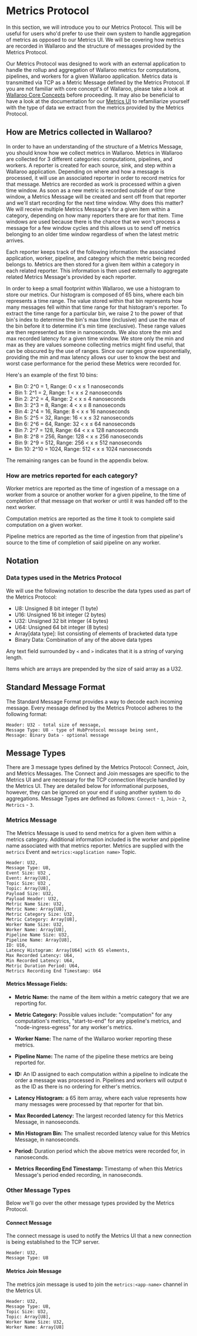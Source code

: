 # Metrics Protocol

In this section, we will introduce you to our Metrics Protocol. This will be useful for users who'd prefer to use their own system to handle aggregation of metrics as opposed to our Metrics UI. We will be covering how metrics are recorded in Wallaroo and the structure of messages provided by the Metrics Protocol.

Our Metrics Protocol was designed to work with an external application to handle the rollup and aggregation of Wallaroo metrics for computations, pipelines, and workers for a given Wallaroo application. Metrics data is transmitted via TCP as a Metric Message defined by the Metrics Protocol. If you are not familiar with core concept's of Wallaroo, please take a look at [Wallaroo Core Concepts](core-concepts/core-concepts.md) before proceeding. It may also be beneficial to have a look at the documentation for our [Metrics UI](wallaroo-tools/metrics-ui.md) to refamiliarize yourself with the type of data we extract from the metrics provided by the Metrics Protocol.

## How are Metrics collected in Wallaroo?

In order to have an understanding of the structure of a Metrics Message, you should know how we collect metrics in Wallaroo. Metrics in Wallaroo are collected for 3 different categories: computations, pipelines, and workers. A reporter is created for each source, sink, and step within a Wallaroo application. Depending on where and how a message is processed, it will use an associated reporter in order to record metrics for that message. Metrics are recorded as work is processed within a given time window. As soon as a new metric is recorded outside of our time window, a Metrics Message will be created and sent off from that reporter and we'll start recording for the next time window. Why does this matter? We will receive multiple Metrics Message's for a given item within a category, depending on how many reporters there are for that item. Time windows are used because there is the chance that we won't process a message for a few window cycles and this allows us to send off metrics belonging to an older time window regardless of when the latest metric arrives.

Each reporter keeps track of the following information: the associated application, worker, pipeline, and category which the metric being recorded belongs to. Metrics are then stored for a given item within a category in each related reporter. This information is then used externally to aggregate related Metrics Message's provided by each reporter.

In order to keep a small footprint within Wallaroo, we use a histogram to store our metrics. Our histogram is composed of 65 bins, where each bin represents a time range. The value stored within that bin represents how many messages fell within that time range for that histogram's reporter. To extract the time range for a particular bin, we raise 2 to the power of that bin's index to determine the bin's max time (inclusive) and use the max of the bin before it to determine it's min time (exclusive). These range values are then represented as time in nanoseconds. We also store the min and max recorded latency for a given time window. We store only the min and max as they are values someone collecting metrics might find useful, that can be obscured by the use of ranges. Since our ranges grow exponentially, providing the min and max latency allows our user to know the best and worst case performance for the period these Metrics were recorded for.

Here's an example of the first 10 bins:

- Bin 0:  2^0 =    1,  Range:   0 < x ≤    1 nanoseconds
- Bin 1:  2^1 =    2,  Range:   1 < x ≤    2 nanoseconds
- Bin 2:  2^2 =    4,  Range:   2 < x ≤    4 nanoseconds
- Bin 3:  2^3 =    8,  Range:   4 < x ≤    8 nanoseconds
- Bin 4:  2^4 =   16,  Range:   8 < x ≤   16 nanoseconds
- Bin 5:  2^5 =   32,  Range:  16 < x ≤   32 nanoseconds
- Bin 6:  2^6 =   64,  Range:  32 < x ≤   64 nanoseconds
- Bin 7:  2^7 =  128,  Range:  64 < x ≤  128 nanoseconds
- Bin 8:  2^8 =  256,  Range: 128 < x ≤  256 nanoseconds
- Bin 9:  2^9 =  512,  Range: 256 < x ≤  512 nanoseconds
- Bin 10: 2^10 = 1024, Range: 512 < x ≤ 1024 nanoseconds

The remaining ranges can be found in the appendix below.

### How are metrics reported for each category?

Worker metrics are reported as the time of ingestion of a message on a worker from a source or another worker for a given pipeline, to the time of completion of that message on that worker or until it was handed off to the next worker.

Computation metrics are reported as the time it took to complete said computation on a given worker.

Pipeline metrics are reported as the time of ingestion from that pipeline's source to the time of completion of said pipeline on any worker.

## Notation

### Data types used in the Metrics Protocol

We will use the following notation to describe the data types used as part of the Metrics Protocol:

- U8: Unsigned  8 bit integer (1 byte)
- U16: Unsigned 16 bit integer (2 bytes)
- U32: Unsigned 32 bit integer (4 bytes)
- U64: Unsigned 64 bit integer (8 bytes)
- Array[data type]: list consisting of elements of bracketed data type
- Binary Data: Combination of any of the above data types

Any text field surrounded by `<` and `>` indicates that it is a string of varying length.

Items which are arrays are prepended by the size of said array as a U32.

## Standard Message Format

The Standard Message Format provides a way to decode each incoming message. Every message defined by the Metrics Protocol adheres to the following format:

```
Header: U32 - total size of message,
Message Type: U8 - type of HubProtocol message being sent,
Message: Binary Data - optional message
```

## Message Types

There are 3 message types defined by the Metrics Protocol: Connect, Join, and Metrics Messages. The Connect and Join messages are specific to the Metrics UI and are necessary for the TCP connection lifecycle handled by the Metrics UI. They are detailed below for informational purposes, however, they can be ignored on your end if using another system to do aggregations. Message Types are defined as follows: `Connect` - `1`, `Join` - `2`, `Metrics` - `3`.


### Metrics Message

The Metrics Message is used to send metrics for a given item within a metrics category. Additional information included is the worker and pipeline name associated with that metrics reporter. Metrics are supplied with the `metrics` Event and `metrics:<application name>` Topic.

```
Header: U32,
Message Type: U8,
Event Size: U32 ,
Event: Array[U8],
Topic Size: U32 ,
Topic: Array[U8],
Payload Size: U32,
Payload Header: U32,
Metric Name Size: U32,
Metric Name: Array[U8],
Metric Category Size: U32,
Metric Category: Array[U8],
Worker Name Size: U32,
Worker Name: Array[U8],
Pipeline Name Size: U32,
Pipeline Name: Array[U8],
ID: U16,
Latency Histogram: Array[U64] with 65 elements,
Max Recorded Latency: U64,
Min Recorded Latency: U64,
Metric Duration Period: U64,
Metrics Recording End Timestamp: U64
```

#### Metrics Message Fields:

- **Metric Name:** the name of the item within a metric category that we are reporting for.

- **Metric Category:** Possible values include: "computation" for any computation's metrics, "start-to-end" for any pipeline's metrics, and "node-ingress-egress" for any worker's metrics.

- **Worker Name:** The name of the Wallaroo worker reporting these metrics.

- **Pipeline Name:** The name of the pipeline these metrics are being reported for.

- **ID:** An ID assigned to each computation within a pipeline to indicate the order a message was processed in. Pipelines and workers will output `0` as the ID as there is no ordering for either's metrics.

- **Latency Histogram:** a 65 item array, where each value represents how many messages were processed by that reporter for that bin.

- **Max Recorded Latency:** The largest recorded latency for this Metrics Message, in nanoseconds.

- **Min Histogram Bin:** The smallest recorded latency value for this Metrics Message, in nanoseconds.

- **Period:** Duration period which the above metrics were recorded for, in nanoseconds.

- **Metrics Recording End Timestamp:** Timestamp of when this Metrics Message's period ended recording, in nanoseconds.

### Other Message Types

Below we'll go over the other message types provided by the Metrics Protocol.

#### Connect Message

The connect message is used to notify the Metrics UI that a new connection is being established to the TCP server.

```
Header: U32,
Message Type: U8
```

#### Metrics Join Message

The metrics join message is used to join the `metrics:<app-name>` channel in the Metrics UI.

```
Header: U32,
Message Type: U8,
Topic Size: U32,
Topic: Array[U8],
Worker Name Size: U32,
Worker Name: Array[U8]
```
